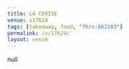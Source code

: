 ```yaml
---
title: LA CERISE
venue: v17624
tags: [takeaway, food, "fhrs:662103"]
permalink: /v/17624/
layout: venue
---
```

null